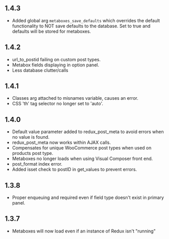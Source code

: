 ## 1.4.3
* Added global arg `metaboxes_save_defaults` which overrides the 
default functionality to NOT save defaults to the database. Set 
to true and defaults will be stored for metaboxes.

## 1.4.2
* url_to_postid failing on custom post types.
* Metabox fields displaying in option panel.
* Less database clutter/calls

## 1.4.1
* Classes arg attached to misnames variable, causes an error.
* CSS 'th' tag selector no longer set to 'auto'.

## 1.4.0
* Default value parameter added to redux_post_meta to avoid errors when no value is found.
* redux_post_meta now works within AJAX calls.
* Compensates for unique WooCommerce post types when used on products post type.
* Metaboxes no longer loads when using Visual Composer front end.
* post_format index error.
* Added isset check to postID in get_values to prevent errors.

## 1.3.8
* Proper enqueuing and required even if field type doesn't exist in primary panel.

## 1.3.7
* Metaboxes will now load even if an instance of Redux isn't "running"